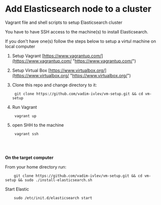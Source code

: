 # Add Elasticsearch node to a cluster
Vagrant file and shell scripts to setup Elasticsearch cluster

You have to have SSH access to the machine(s) to install Elasticsearch.


If you don't have one(s) follow the steps below to setup a virtul machine on local computer

1. Setup Vagrant 
[https://www.vagrantup.com/](https://www.vagrantup.com/ "https://www.vagrantup.com/")

2. Setup Virtual Box 
[https://www.virtualbox.org/](https://www.virtualbox.org/ "https://www.virtualbox.org/")

3. Clone this repo and change directory to it: 

        git clone https://github.com/vadim-ivlev/vm-setup.git && cd vm-setup

4. Run Vagrant

		vagrant up

5. open SHH to the machine

		vagrant ssh

<br><br>

**On the target computer**
		
From your home directory run: 

        git clone https://github.com/vadim-ivlev/vm-setup.git && cd vm-setup && sudo ./install-elasticsearch.sh
		 

Start Elastic

        sudo /etc/init.d/elasticsearch start



